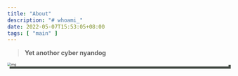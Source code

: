 ```yaml
---
title: "About"
description: "# whoami_"
date: 2022-05-07T15:53:05+08:00
tags: [ "main" ]
---
```


> **Yet anothor cyber nyandog**

<img src="https://nyancatcollection.com/images/Glitch.gif" alt="img" style="zoom:50%;display:block;margin:0 auto; box-shadow: 10px 10px #454c46"/>